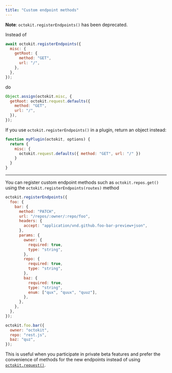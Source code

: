 ```yaml
---
title: "Custom endpoint methods"
---
```


**Note**: `octokit.registerEndpoints()` has been deprecated.

Instead of

```js
await octokit.registerEndpoints({
  misc: {
    getRoot: {
      method: "GET",
      url: "/",
    },
  },
});
```

do

```js
Object.assign(octokit.misc, {
  getRoot: octokit.request.defaults({
    method: "GET",
    url: "/",
  }),
});
```

If you use `octokit.registerEndpoints()` in a plugin, return an object instead:

```js
function myPlugin(octokit, options) {
  return {
    misc: {
      octokit.request.defaults({ method: "GET", url: "/" })
    }
  }
}
```

---

You can register custom endpoint methods such as `octokit.repos.get()` using the `octokit.registerEndpoints(routes)` method

```js
octokit.registerEndpoints({
  foo: {
    bar: {
      method: "PATCH",
      url: "/repos/:owner/:repo/foo",
      headers: {
        accept: "application/vnd.github.foo-bar-preview+json",
      },
      params: {
        owner: {
          required: true,
          type: "string",
        },
        repo: {
          required: true,
          type: "string",
        },
        baz: {
          required: true,
          type: "string",
          enum: ["qux", "quux", "quuz"],
        },
      },
    },
  },
});

octokit.foo.bar({
  owner: "octokit",
  repo: "rest.js",
  baz: "quz",
});
```

This is useful when you participate in private beta features and prefer the convenience of methods for the new endpoints instead of using [`octokit.request()`](#custom-requests).
